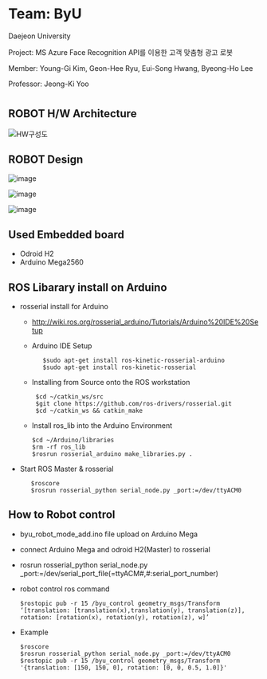 # Team: ByU

Daejeon University

Project: MS Azure Face Recognition API를 이용한 고객 맞춤형 광고 로봇

Member: Young-Gi Kim, Geon-Hee Ryu, Eui-Song Hwang, Byeong-Ho Lee

Professor: Jeong-Ki Yoo

#
## ROBOT H/W Architecture
![HW구성도](https://user-images.githubusercontent.com/37207332/75628129-6c5a0c80-5c19-11ea-8be5-8316deee991d.JPG)

## ROBOT Design
![image](https://user-images.githubusercontent.com/47591345/61575355-8c631280-ab05-11e9-90cc-bf82d24123f8.png)

![image](https://user-images.githubusercontent.com/47591345/61575357-8ec56c80-ab05-11e9-9171-4bb98a8593ec.png)

![image](https://user-images.githubusercontent.com/47591345/61575358-908f3000-ab05-11e9-9f82-68f0aa7aebd4.png)
 
## Used Embedded board
* Odroid H2
* Arduino Mega2560

## ROS Libarary install on Arduino
* rosserial install for Arduino
   * http://wiki.ros.org/rosserial_arduino/Tutorials/Arduino%20IDE%20Setup
   * Arduino IDE Setup
            
            $sudo apt-get install ros-kinetic-rosserial-arduino
            $sudo apt-get install ros-kinetic-rosserial
    
   * Installing from Source onto the ROS workstation

          $cd ~/catkin_ws/src
          $git clone https://github.com/ros-drivers/rosserial.git
          $cd ~/catkin_ws && catkin_make
    
   * Install ros_lib into the Arduino Environment
    
         $cd ~/Arduino/libraries
         $rm -rf ros_lib
         $rosrun rosserial_arduino make_libraries.py .

* Start ROS Master & rosserial
      
         $roscore
         $rosrun rosserial_python serial_node.py _port:=/dev/ttyACM0

## How to Robot control

* byu_robot_mode_add.ino file upload on Arduino Mega
* connect Arduino Mega and odroid H2(Master) to rosserial
 * rosrun rosserial_python serial_node.py _port:=/dev/serial_port_file(=ttyACM#,#:serial_port_number)
* robot control ros command

      $rostopic pub -r 15 /byu_control geometry_msgs/Transform ‘[translation: [translation(x),translation(y), translation(z)], rotation: [rotation(x), rotation(y), rotation(z), w]’
* Example
    
      $roscore
      $rosrun rosserial_python serial_node.py _port:=/dev/ttyACM0
      $rostopic pub -r 15 /byu_control geometry_msgs/Transform '{translation: [150, 150, 0], rotation: [0, 0, 0.5, 1.0]}'
